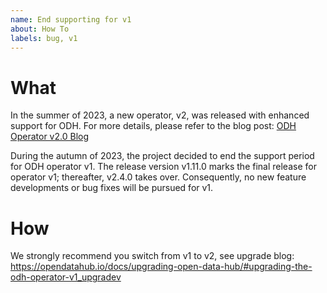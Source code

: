 ```yaml
---
name: End supporting for v1
about: How To
labels: bug, v1
---
```


# What

In the summer of 2023, a new operator, v2, was released with enhanced support for ODH. 
For more details, please refer to the blog post: [ODH Operator v2.0 Blog]([https://opendatahub.io/blog/2023-07-24-odh-operator-v2.0-blog/)

During the autumn of 2023, the project decided to end the support period for ODH operator v1. The release version v1.11.0 marks the final release for operator v1; thereafter, v2.4.0 takes over. Consequently, no new feature developments or bug fixes will be pursued for v1.

# How

We strongly recommend you switch from v1 to v2, see upgrade blog: https://opendatahub.io/docs/upgrading-open-data-hub/#upgrading-the-odh-operator-v1_upgradev
